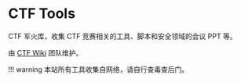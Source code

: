 # CTF Tools

CTF 军火库，收集 CTF 竞赛相关的工具、脚本和安全领域的会议 PPT 等。

由 [CTF Wiki](https://github.com/ctf-wiki/ctf-wiki/) 团队维护。

!!! warning
    本站所有工具收集自网络，请自行查毒查后门。
